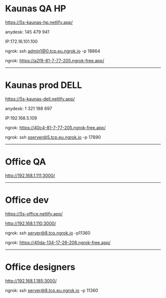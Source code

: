 # **Kaunas QA** HP

https://5s-kaunas-hp.netlify.app/

anydesk: 145 479 941

IP:172.16.101.100

ngrok: ssh admin1@0.tcp.eu.ngrok.io -p 18864

ngrok: https://a2f8-81-7-77-205.ngrok-free.app/
***


# **Kaunas prod** DELL

https://5s-kaunas-dell.netlify.app/

anydesk:  1 321 188 697

IP:192.168.5.109

ngrok: https://40c4-81-7-77-205.ngrok-free.app/

ngrok: ssh sserver@5.tcp.eu.ngrok.io -p 17890

***

# **Office QA**

http://192.168.1.111:3000/
***

# **Office dev**

https://5s-office.netlify.app/

http://192.168.1.110:3000/

ngrok: ssh server@8.tcp.ngrok.io -p11360

ngrok: https://40da-134-17-26-206.ngrok-free.app/
***

# **Office designers**

http://192.168.1.185:3000/

ngrok: ssh server@8.tcp.eu.ngrok.io -p 11360
